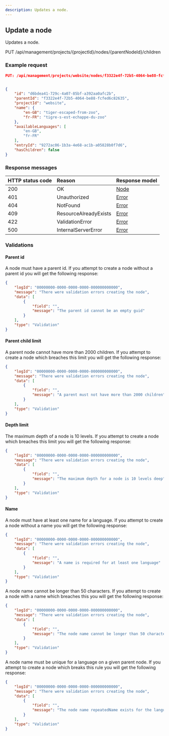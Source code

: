 ```yaml
---
description: Updates a node.
---
```

## Update a node

Updates a node.

<span class="label label--post">PUT</span> /api/management/projects/{projectId}/nodes/{parentNodeId}/children

### Example request

```json
PUT: /api/management/projects/website/nodes/f3322e4f-72b5-4064-be88-fcfed6c82635/children


{
	"id": "d6bdea41-729c-4a07-85bf-a392aa0afc2b",
	"parentId": "f3322e4f-72b5-4064-be88-fcfed6c82635",
	"projectId": "website",
	"name": {
		"en-GB": "tiger-escaped-from-zoo",
		"fr-FR": "tigre-s-est-echappe-du-zoo"
	},
    "availableLanguages": [
        "en-GB",
        "fr-FR"
    ],
	"entryId": "9272ac06-1b3a-4e68-ac1b-a05828b0f7d6",
	"hasChildren": false
}
```

### Response messages

| HTTP status code | Reason | Response model |
|:-|:-|:-|
| 200 | OK | [Node](/model/node.md) |
| 401 | Unauthorized | [Error](/key-concepts/errors.md) |
| 404 | NotFound | [Error](/key-concepts/errors.md) |
| 409 | ResourceAlreadyExists | [Error](/key-concepts/errors.md) |
| 422 | ValidationError | [Error](/key-concepts/errors.md) |
| 500 | InternalServerError | [Error](/key-concepts/errors.md) |

### Validations

#### Parent id

A node must have a parent id. If you attempt to create a node without a parent id you will get the following response:

```json
{
    "logId": "00000000-0000-0000-0000-000000000000",
    "message": "There were validation errors creating the node",
    "data": [
        {
            "field": "",
            "message": "The parent id cannot be an empty guid"
        }
    ],
    "type": "Validation"
}
```

#### Parent child limit

A parent node cannot have more than 2000 children. If you attempt to create a node which breaches this limit you will get the following response:

```json
{
    "logId": "00000000-0000-0000-0000-000000000000",
    "message": "There were validation errors creating the node",
    "data": [
        {
            "field": "",
            "message": "A parent must not have more than 2000 children"
        }
    ],
    "type": "Validation"
}
```

#### Depth limit

The maximum depth of a node is 10 levels. If you attempt to create a node which breaches this limit you will get the following response:

```json
{
    "logId": "00000000-0000-0000-0000-000000000000",
    "message": "There were validation errors creating the node",
    "data": [
        {
            "field": "",
            "message": "The maximum depth for a node is 10 levels deep"
        }
    ],
    "type": "Validation"
}
```

#### Name

A node must have at least one name for a language. If you attempt to create a node without a name you will get the following response:

```json
{
    "logId": "00000000-0000-0000-0000-000000000000",
    "message": "There were validation errors creating the node",
    "data": [
        {
            "field": "",
            "message": "A name is required for at least one language"
        }
    ],
    "type": "Validation"
}
```

A node name cannot be longer than 50 characters. If you attempt to create a node with a name which breaches this you will get the following response:

```json
{
    "logId": "00000000-0000-0000-0000-000000000000",
    "message": "There were validation errors creating the node",
    "data": [
        {
            "field": "",
            "message": "The node name cannot be longer than 50 characters"
        }
    ],
    "type": "Validation"
}
```

A node name must be unique for a language on a given parent node. If you attempt to create a node which breaks this rule you will get the following response:

```json
{
    "logId": "00000000-0000-0000-0000-000000000000",
    "message": "There were validation errors creating the node",
    "data": [
        {
            "field": "",
            "message": "The node name repeatedName exists for the language en-GB in parent f3322e4f-72b5-4064-be88-fcfed6c82635 in the tree 1126b642-409b-4372-bb17-0bdb7f641a5d"
        }
    ],
    "type": "Validation"
}
```


